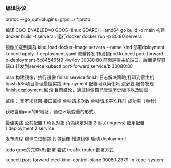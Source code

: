 ### 编译协议
 protoc --go_out=plugins=grpc:../ *.proto

 编译 CGO_ENABLED=0 GOOS=linux GOARCH=amd64 go build -o main
 构建 docker build -t servera .
 运行docker docker run -p 80:80 servera

 镜像加载到集群 kind load docker-image servera --name kind
 部署dployment kubectl apply -f deployment.yaml
 流量转发
 转发到pod kubectl port-forward b-deployment-5c845465f9-4w4xv 30080:80  前面是宿主机端口，后面是容器端口
 转发到service kubectl port-forward service/b 30080:80


 plan
 构建镜像，执行镜像             finish
 service                     finish
 日志解决策略,打印到宿主机       finish
 k8s项目管理最佳实践
 deployment 配置可以简化吗      没必要
 服务发现                      finish
 deployment 回滚              目前结论，通过镜像自己管理历史版本以及回滚

 监控：
 普罗米修斯
 接口监控
 单秒请求次数
 单秒请求平均耗时
 成功率（单秒）


 获取当前pod的IP地址，通过环境变量的形式

 最佳实践
 公共配置
 1.角色对象,角色绑定对象
 2.网关(ingress)
 应用配置
 1.deployment
 2.service

 发布流程
 编译二进制包
 打包镜像
 推送镜像
 启动 deployment

 todo grpc的完整k8s部署
 尝试 treafik router 部署方式


kubectl port-forward etcd-kind-control-plane 30080:2379 -n kube-system